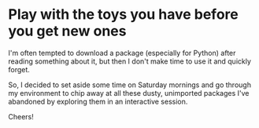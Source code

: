 # Play with the toys you have before you get new ones

I'm often tempted to download a package (especially for Python) after reading something about it, but then I don't make time to use it and quickly forget.

So, I decided to set aside some time on Saturday mornings and go through my environment to chip away at all these dusty, unimported packages I've abandoned by exploring them in an interactive session.

Cheers!